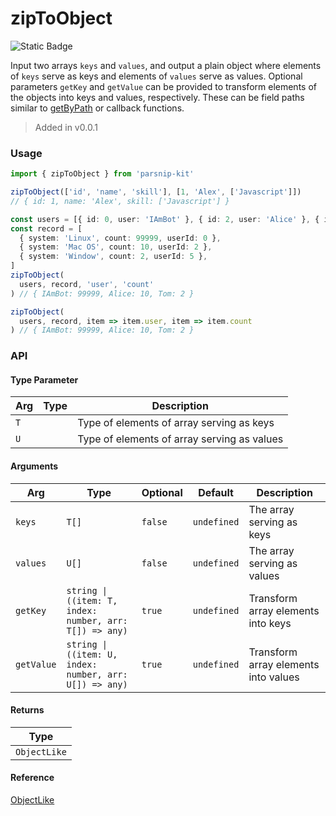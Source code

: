 # zipToObject
![Static Badge](https://img.shields.io/badge/Coverage-100.00%-FF8C00)
      
Input two arrays `keys` and `values`, and output a plain object where elements of `keys` serve as keys and elements of `values` serve as values. Optional parameters `getKey` and `getValue` can be provided to transform elements of the objects into keys and values, respectively. These can be field paths similar to [getByPath](../object/getByPath) or callback functions.

> Added in v0.0.1



### Usage

```ts
import { zipToObject } from 'parsnip-kit'

zipToObject(['id', 'name', 'skill'], [1, 'Alex', ['Javascript']])
// { id: 1, name: 'Alex', skill: ['Javascript'] }

const users = [{ id: 0, user: 'IAmBot' }, { id: 2, user: 'Alice' }, { id: 5, user: 'Tom' }]
const record = [
  { system: 'Linux', count: 99999, userId: 0 },
  { system: 'Mac OS', count: 10, userId: 2 },
  { system: 'Window', count: 2, userId: 5 },
]
zipToObject(
  users, record, 'user', 'count'
) // { IAmBot: 99999, Alice: 10, Tom: 2 }

zipToObject(
  users, record, item => item.user, item => item.count
) // { IAmBot: 99999, Alice: 10, Tom: 2 }
```


### API

#### Type Parameter

| Arg | Type | Description |
| --- | --- | --- |
| `T` | ` ` | Type of elements of array serving as keys |
| `U` | ` ` | Type of elements of array serving as values |

#### Arguments

| Arg | Type | Optional | Default | Description |
| --- | --- | --- | --- | --- |
| `keys` | `T[]` | `false` | `undefined` | The array serving as keys |
| `values` | `U[]` | `false` | `undefined` | The array serving as values |
| `getKey` | `string \| ((item: T, index: number, arr: T[]) => any)` | `true` | `undefined` | Transform array elements into keys |
| `getValue` | `string \| ((item: U, index: number, arr: U[]) => any)` | `true` | `undefined` | Transform array elements into values |

#### Returns

| Type |
| ---  |
| `ObjectLike`  |

#### Reference

[ObjectLike](../common/types#objectlike)
